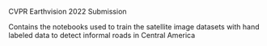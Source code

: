 CVPR Earthvision 2022 Submission


Contains the notebooks used to train the satellite image datasets with hand labeled data to detect informal roads in Central America
